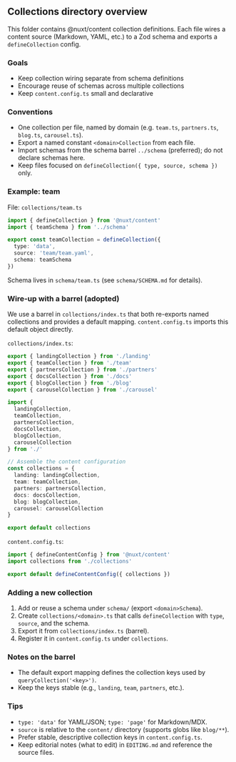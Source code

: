 ## Collections directory overview

This folder contains @nuxt/content collection definitions. Each file wires a content source (Markdown, YAML, etc.) to a Zod schema and exports a `defineCollection` config.

### Goals
- Keep collection wiring separate from schema definitions
- Encourage reuse of schemas across multiple collections
- Keep `content.config.ts` small and declarative

### Conventions
- One collection per file, named by domain (e.g. `team.ts`, `partners.ts`, `blog.ts`, `carousel.ts`).
- Export a named constant `<domain>Collection` from each file.
- Import schemas from the schema barrel `../schema` (preferred); do not declare schemas here.
- Keep files focused on `defineCollection({ type, source, schema })` only.

### Example: team
File: `collections/team.ts`

```ts
import { defineCollection } from '@nuxt/content'
import { teamSchema } from '../schema'

export const teamCollection = defineCollection({
  type: 'data',
  source: 'team/team.yaml',
  schema: teamSchema
})
```

Schema lives in `schema/team.ts` (see `schema/SCHEMA.md` for details).

### Wire-up with a barrel (adopted)

We use a barrel in `collections/index.ts` that both re-exports named collections and provides a default mapping. `content.config.ts` imports this default object directly.

`collections/index.ts`:

```ts
export { landingCollection } from './landing'
export { teamCollection } from './team'
export { partnersCollection } from './partners'
export { docsCollection } from './docs'
export { blogCollection } from './blog'
export { carouselCollection } from './carousel'

import {
  landingCollection,
  teamCollection,
  partnersCollection,
  docsCollection,
  blogCollection,
  carouselCollection
} from './'

// Assemble the content configuration
const collections = {
  landing: landingCollection,
  team: teamCollection,
  partners: partnersCollection,
  docs: docsCollection,
  blog: blogCollection,
  carousel: carouselCollection
}

export default collections
```

`content.config.ts`:

```ts
import { defineContentConfig } from '@nuxt/content'
import collections from './collections'

export default defineContentConfig({ collections })
```

### Adding a new collection
1) Add or reuse a schema under `schema/` (export `<domain>Schema`).
2) Create `collections/<domain>.ts` that calls `defineCollection` with `type`, `source`, and the schema.
3) Export it from `collections/index.ts` (barrel).
4) Register it in `content.config.ts` under `collections`.

### Notes on the barrel
- The default export mapping defines the collection keys used by `queryCollection('<key>')`.
- Keep the keys stable (e.g., `landing`, `team`, `partners`, etc.).

### Tips
- `type: 'data'` for YAML/JSON; `type: 'page'` for Markdown/MDX.
- `source` is relative to the `content/` directory (supports globs like `blog/**`).
- Prefer stable, descriptive collection keys in `content.config.ts`.
- Keep editorial notes (what to edit) in `EDITING.md` and reference the source files.
